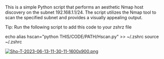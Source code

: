 This is a simple Python script that performs an aesthetic Nmap host discovery on the subnet 192.168.1.1/24. The script utilizes the Nmap tool to scan the specified subnet and provides a visually appealing output.

Tip:
Run the following script to add this code to your zshrz file

echo alias hscan="python THIS/CODE/PATH/Hscan.py" >> ~/.zshrc
source ~/.zshrc

[![Sho-T-2023-06-13-11-30-11-1600x900.png](https://i.postimg.cc/sDg0fLW1/Sho-T-2023-06-13-11-30-11-1600x900.png)](https://postimg.cc/LhGVNNNM)
